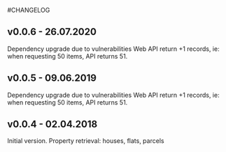 #CHANGELOG

## v0.0.6 - 26.07.2020
Dependency upgrade due to vulnerabilities
Web API return +1 records, ie: when requesting 50 items, API returns 51.

## v0.0.5 - 09.06.2019
Dependency upgrade due to vulnerabilities
Web API return +1 records, ie: when requesting 50 items, API returns 51.

## v0.0.4 - 02.04.2018

Initial version.
Property retrieval: houses, flats, parcels
